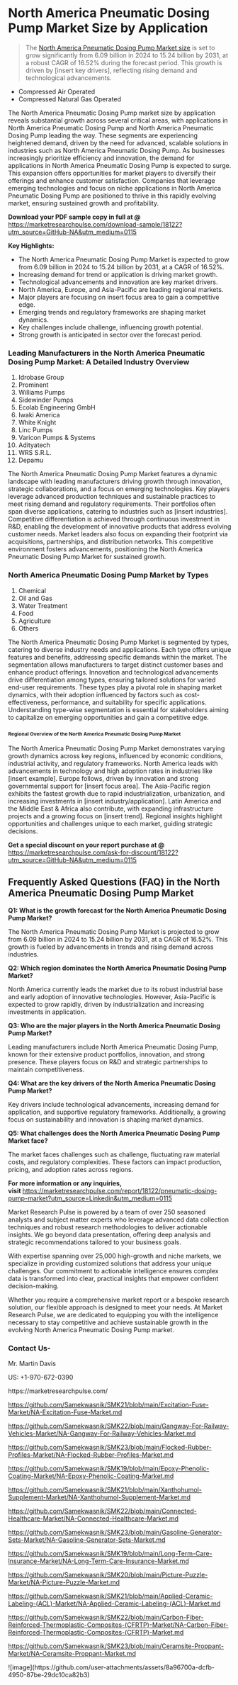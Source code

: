 <h1>North America Pneumatic Dosing Pump Market&nbsp;Size by Application</h1><blockquote><p>The <a href="https://marketresearchpulse.com/download-sample/18122?utm_source=GitHub-NA&amp;utm_medium=0115">North America Pneumatic Dosing Pump Market size</a> is set to grow significantly from 6.09 billion in 2024 to 15.24 billion by 2031, at a robust CAGR of 16.52% during the forecast period. This growth is driven by [insert key drivers], reflecting rising demand and technological advancements.</p></blockquote><ul><li>Compressed Air Operated<li> Compressed Natural Gas Operated</li></ul><p>The North America Pneumatic Dosing Pump market size by application reveals substantial growth across several critical areas, with applications in North America Pneumatic Dosing Pump and North America Pneumatic Dosing Pump leading the way. These segments are experiencing heightened demand, driven by the need for advanced, scalable solutions in industries such as North America Pneumatic Dosing Pump. As businesses increasingly prioritize efficiency and innovation, the demand for applications in North America Pneumatic Dosing Pump is expected to surge. This expansion offers opportunities for market players to diversify their offerings and enhance customer satisfaction. Companies that leverage emerging technologies and focus on niche applications in North America Pneumatic Dosing Pump are positioned to thrive in this rapidly evolving market, ensuring sustained growth and profitability.</p><p><strong>Download your PDF sample copy in full at @ </strong><a href="https://marketresearchpulse.com/download-sample/18122?utm_source=GitHub-NA&amp;utm_medium=0115">https://marketresearchpulse.com/download-sample/18122?utm_source=GitHub-NA&amp;utm_medium=0115</a></p><p><strong>Key Highlights: </strong></p><ul><li>The North America Pneumatic Dosing Pump Market is expected to grow from 6.09 billion in 2024 to 15.24 billion by 2031, at a CAGR of 16.52%.</li><li>Increasing demand for trend or application is driving market growth.</li><li>Technological advancements and innovation are key market drivers.</li><li>North America, Europe, and Asia-Pacific are leading regional markets.</li><li>Major players are focusing on insert focus area to gain a competitive edge.</li><li>Emerging trends and regulatory frameworks are shaping market dynamics.</li><li>Key challenges include challenge, influencing growth potential.</li><li>Strong growth is anticipated in sector over the forecast period.</li></ul><h3>Leading Manufacturers in the North America Pneumatic Dosing Pump Market: A Detailed Industry Overview</h3><ol><li>Idrobase Group</li><li>Prominent</li><li>Williams Pumps</li><li>Sidewinder Pumps</li><li>Ecolab Engineering GmbH</li><li>Iwaki America</li><li>White Knight</li><li>Linc Pumps</li><li>Varicon Pumps & Systems</li><li>Adityatech</li><li>WRS S.R.L.</li><li>Depamu</li></ol><div class="flex max-w-full flex-col flex-grow"><div class="min-h-8 text-message flex w-full flex-col items-end gap-2 whitespace-normal break-words [.text-message+&amp;]:mt-5" dir="auto" data-message-author-role="assistant" data-message-id="fd8432e4-4910-450d-b182-61b7bfb0a01f" data-message-model-slug="gpt-4o"><div class="flex w-full flex-col gap-1 empty:hidden first:pt-[3px]"><div class="markdown prose w-full break-words dark:prose-invert light"><p>The North America Pneumatic Dosing Pump Market features a dynamic landscape with leading manufacturers driving growth through innovation, strategic collaborations, and a focus on emerging technologies. Key players leverage advanced production techniques and sustainable practices to meet rising demand and regulatory requirements. Their portfolios often span diverse applications, catering to industries such as [insert industries]. Competitive differentiation is achieved through continuous investment in R&amp;D, enabling the development of innovative products that address evolving customer needs. Market leaders also focus on expanding their footprint via acquisitions, partnerships, and distribution networks. This competitive environment fosters advancements, positioning the North America Pneumatic Dosing Pump Market for sustained growth.</p></div></div></div></div><h3>North America Pneumatic Dosing Pump Market by Types</h3><ol><li>Chemical<li> Oil and Gas<li> Water Treatment<li> Food<li> Agriculture<li> Others</li></ol><div class="flex max-w-full flex-col flex-grow"><div class="min-h-8 text-message flex w-full flex-col items-end gap-2 whitespace-normal break-words [.text-message+&amp;]:mt-5" dir="auto" data-message-author-role="assistant" data-message-id="084470be-0bb7-4664-bddf-5156b4f41249" data-message-model-slug="gpt-4o-mini"><div class="flex w-full flex-col gap-1 empty:hidden first:pt-[3px]"><div class="markdown prose w-full break-words dark:prose-invert light"><p>The North America Pneumatic Dosing Pump Market is segmented by types, catering to diverse industry needs and applications. Each type offers unique features and benefits, addressing specific demands within the market. The segmentation allows manufacturers to target distinct customer bases and enhance product offerings. Innovation and technological advancements drive differentiation among types, ensuring tailored solutions for varied end-user requirements. These types play a pivotal role in shaping market dynamics, with their adoption influenced by factors such as cost-effectiveness, performance, and suitability for specific applications. Understanding type-wise segmentation is essential for stakeholders aiming to capitalize on emerging opportunities and gain a competitive edge.</p></div></div></div></div><h3><span style="font-size: 11px;">Regional Overview of the North America Pneumatic Dosing Pump Market</span></h3><div class="flex max-w-full flex-col flex-grow"><div class="min-h-8 text-message flex w-full flex-col items-end gap-2 whitespace-normal break-words [.text-message+&amp;]:mt-5" dir="auto" data-message-author-role="assistant" data-message-id="e9038762-ce64-4e30-91c9-9bd413514231" data-message-model-slug="gpt-4o-mini"><div class="flex w-full flex-col gap-1 empty:hidden first:pt-[3px]"><div class="markdown prose w-full break-words dark:prose-invert light"><p>The North America Pneumatic Dosing Pump Market demonstrates varying growth dynamics across key regions, influenced by economic conditions, industrial activity, and regulatory frameworks. North America leads with advancements in technology and high adoption rates in industries like [insert example]. Europe follows, driven by innovation and strong governmental support for [insert focus area]. The Asia-Pacific region exhibits the fastest growth due to rapid industrialization, urbanization, and increasing investments in [insert industry/application]. Latin America and the Middle East &amp; Africa also contribute, with expanding infrastructure projects and a growing focus on [insert trend]. Regional insights highlight opportunities and challenges unique to each market, guiding strategic decisions.</p></div></div></div></div><p><strong>Get a special discount on your report purchase at @ </strong><a href="https://marketresearchpulse.com/ask-for-discount/18122?utm_source=GitHub-NA&amp;utm_medium=0115">https://marketresearchpulse.com/ask-for-discount/18122?utm_source=GitHub-NA&amp;utm_medium=0115</a></p><h2>Frequently Asked Questions (FAQ) in the North America Pneumatic Dosing Pump Market</h2><p><strong>Q1: What is the growth forecast for the North America Pneumatic Dosing Pump Market?</strong></p><p>The North America Pneumatic Dosing Pump Market is projected to grow from 6.09 billion in 2024 to 15.24 billion by 2031, at a CAGR of 16.52%. This growth is fueled by advancements in trends and rising demand across industries.</p><p><strong>Q2: Which region dominates the North America Pneumatic Dosing Pump Market?</strong></p><p>North America currently leads the market due to its robust industrial base and early adoption of innovative technologies. However, Asia-Pacific is expected to grow rapidly, driven by industrialization and increasing investments in application.</p><p><strong>Q3: Who are the major players in the North America Pneumatic Dosing Pump Market?</strong></p><p>Leading manufacturers include North America Pneumatic Dosing Pump, known for their extensive product portfolios, innovation, and strong presence. These players focus on R&amp;D and strategic partnerships to maintain competitiveness.</p><p><strong>Q4: What are the key drivers of the North America Pneumatic Dosing Pump Market?</strong></p><p>Key drivers include technological advancements, increasing demand for application, and supportive regulatory frameworks. Additionally, a growing focus on sustainability and innovation is shaping market dynamics.</p><p><strong>Q5: What challenges does the North America Pneumatic Dosing Pump Market face?</strong></p><p>The market faces challenges such as challenge, fluctuating raw material costs, and regulatory complexities. These factors can impact production, pricing, and adoption rates across regions.</p><p><strong>For more information or any inquiries, visit&nbsp;</strong><a href="https://marketresearchpulse.com/report/18122/pneumatic-dosing-pump-market?utm_source=Linkedin&utm_medium=0115">https://marketresearchpulse.com/report/18122/pneumatic-dosing-pump-market?utm_source=Linkedin&utm_medium=0115</a></p><p>Market Research Pulse is powered by a team of over 250 seasoned analysts and subject matter experts who leverage advanced data collection techniques and robust research methodologies to deliver actionable insights. We go beyond data presentation, offering deep analysis and strategic recommendations tailored to your business goals.</p><p>With expertise spanning over 25,000 high-growth and niche markets, we specialize in providing customized solutions that address your unique challenges. Our commitment to actionable intelligence ensures complex data is transformed into clear, practical insights that empower confident decision-making.</p><p>Whether you require a comprehensive market report or a bespoke research solution, our flexible approach is designed to meet your needs. At Market Research Pulse, we are dedicated to equipping you with the intelligence necessary to stay competitive and achieve sustainable growth in the evolving North America Pneumatic Dosing Pump market.</p><h3><strong>Contact Us-</strong></h3><p>Mr. Martin Davis</p><p>US: +1-970-672-0390</p><p>https://marketresearchpulse.com/</p><p><a href="https://github.com/Samekwasnik/SMK21/blob/main/Excitation-Fuse-Market/NA-Excitation-Fuse-Market.md">https://github.com/Samekwasnik/SMK21/blob/main/Excitation-Fuse-Market/NA-Excitation-Fuse-Market.md</a></p><p><a href="https://github.com/Samekwasnik/SMK22/blob/main/Gangway-For-Railway-Vehicles-Market/NA-Gangway-For-Railway-Vehicles-Market.md">https://github.com/Samekwasnik/SMK22/blob/main/Gangway-For-Railway-Vehicles-Market/NA-Gangway-For-Railway-Vehicles-Market.md</a></p><p><a href="https://github.com/Samekwasnik/SMK23/blob/main/Flocked-Rubber-Profiles-Market/NA-Flocked-Rubber-Profiles-Market.md">https://github.com/Samekwasnik/SMK23/blob/main/Flocked-Rubber-Profiles-Market/NA-Flocked-Rubber-Profiles-Market.md</a></p><p><a href="https://github.com/Samekwasnik/SMK19/blob/main/Epoxy-Phenolic-Coating-Market/NA-Epoxy-Phenolic-Coating-Market.md">https://github.com/Samekwasnik/SMK19/blob/main/Epoxy-Phenolic-Coating-Market/NA-Epoxy-Phenolic-Coating-Market.md</a></p><p><a href="https://github.com/Samekwasnik/SMK21/blob/main/Xanthohumol-Supplement-Market/NA-Xanthohumol-Supplement-Market.md">https://github.com/Samekwasnik/SMK21/blob/main/Xanthohumol-Supplement-Market/NA-Xanthohumol-Supplement-Market.md</a></p><p><a href="https://github.com/Samekwasnik/SMK22/blob/main/Connected-Healthcare-Market/NA-Connected-Healthcare-Market.md">https://github.com/Samekwasnik/SMK22/blob/main/Connected-Healthcare-Market/NA-Connected-Healthcare-Market.md</a></p><p><a href="https://github.com/Samekwasnik/SMK23/blob/main/Gasoline-Generator-Sets-Market/NA-Gasoline-Generator-Sets-Market.md">https://github.com/Samekwasnik/SMK23/blob/main/Gasoline-Generator-Sets-Market/NA-Gasoline-Generator-Sets-Market.md</a></p><p><a href="https://github.com/Samekwasnik/SMK19/blob/main/Long-Term-Care-Insurance-Market/NA-Long-Term-Care-Insurance-Market.md">https://github.com/Samekwasnik/SMK19/blob/main/Long-Term-Care-Insurance-Market/NA-Long-Term-Care-Insurance-Market.md</a></p><p><a href="https://github.com/Samekwasnik/SMK20/blob/main/Picture-Puzzle-Market/NA-Picture-Puzzle-Market.md">https://github.com/Samekwasnik/SMK20/blob/main/Picture-Puzzle-Market/NA-Picture-Puzzle-Market.md</a></p><p><a href="https://github.com/Samekwasnik/SMK21/blob/main/Applied-Ceramic-Labeling-(ACL)-Market/NA-Applied-Ceramic-Labeling-(ACL)-Market.md">https://github.com/Samekwasnik/SMK21/blob/main/Applied-Ceramic-Labeling-(ACL)-Market/NA-Applied-Ceramic-Labeling-(ACL)-Market.md</a></p><p><a href="https://github.com/Samekwasnik/SMK22/blob/main/Carbon-Fiber-Reinforced-Thermoplastic-Composites-(CFRTP)-Market/NA-Carbon-Fiber-Reinforced-Thermoplastic-Composites-(CFRTP)-Market.md">https://github.com/Samekwasnik/SMK22/blob/main/Carbon-Fiber-Reinforced-Thermoplastic-Composites-(CFRTP)-Market/NA-Carbon-Fiber-Reinforced-Thermoplastic-Composites-(CFRTP)-Market.md</a></p><p><a href="https://github.com/Samekwasnik/SMK23/blob/main/Ceramsite-Proppant-Market/NA-Ceramsite-Proppant-Market.md">https://github.com/Samekwasnik/SMK23/blob/main/Ceramsite-Proppant-Market/NA-Ceramsite-Proppant-Market.md</a></p>
![image](https://github.com/user-attachments/assets/8a96700a-dcfb-4950-87be-29dc10ca82b3)
